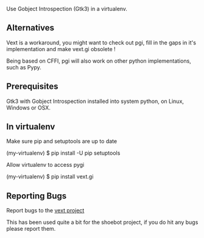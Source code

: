 Use Gobject Introspection (Gtk3) in a virtualenv.

Alternatives
------------

Vext is a workaround, you might want to check out pgi, fill in
the gaps in it's implementation and make vext.gi obsolete !

Being based on CFFI, pgi will also work on other python 
implementations, such as Pypy.


Prerequisites
-------------
Gtk3 with Gobject Introspection installed into system python, 
on Linux, Windows or OSX.

In virtualenv
-------------

Make sure pip and setuptools are up to date

(my-virtualenv) $ pip install -U pip setuptools

Allow virtualenv to access pygi

(my-virtualenv) $ pip install vext.gi


Reporting Bugs
--------------

Report bugs to the [vext project](//github.com/stuaxo/vext/issues)


This has been used quite a bit for the shoebot project, if you
do hit any bugs please report them.

